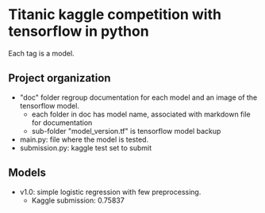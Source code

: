 # Titanic kaggle competition with tensorflow in python

Each tag is a model.

## Project organization
- "doc" folder regroup documentation for each model and an image of the tensorflow model. 
  - each folder in doc has model name, associated with markdown file for documentation
  - sub-folder "model_version.tf" is tensorflow model backup
- main.py: file where the model is tested.
- submission.py: kaggle test set to submit


## Models
- v1.0: simple logistic regression with few preprocessing.
  - Kaggle submission: 0.75837